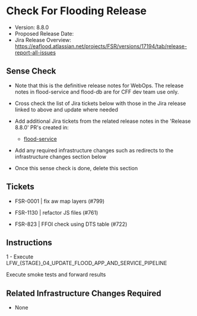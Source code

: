 # Check For Flooding Release

* Version: 8.8.0
* Proposed Release Date: 
* Jira Release Overview: https://eaflood.atlassian.net/projects/FSR/versions/17194/tab/release-report-all-issues

## Sense Check

* Note that this is the definitive release notes for WebOps. The release notes in flood-service and flood-db are for CFF dev team use only.
* Cross check the list of Jira tickets below with those in the Jira release linked to above and update where needed
* Add additional Jira tickets from the related release notes in the 'Release 8.8.0' PR's created in:
  * [flood-service](https://github.com/DEFRA/flood-service)

* Add any required infrastructure changes such as redirects to the infrastructure changes section below
* Once this sense check is done, delete this section

## Tickets


  
  * FSR-0001 | fix aw map layers (#799)
  
  * FSR-1130 | refactor JS files (#761)
  
  * FSR-823 | FFOI check using DTS table (#722)
  


## Instructions


  1 - Execute LFW_{STAGE}_04_UPDATE_FLOOD_APP_AND_SERVICE_PIPELINE


Execute smoke tests and forward results

## Related Infrastructure Changes Required

* None
